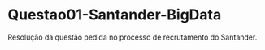 # Questao01-Santander-BigData
Resolução da questão pedida no processo de recrutamento do Santander.
